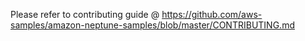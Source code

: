 Please refer to contributing guide @ https://github.com/aws-samples/amazon-neptune-samples/blob/master/CONTRIBUTING.md
